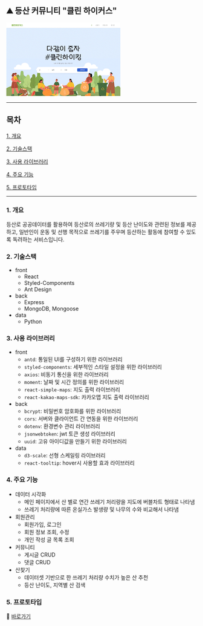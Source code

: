 ## ⛰ 등산 커뮤니티 "클린 하이커스"

![](./preview.gif)

---

## 목차

[1. 개요](#1-개요)

[2. 기술스택](#2-기술스택)

[3. 사용 라이브러리](#3-사용-라이브러리)

[4. 주요 기능](#4-주요-기능)

[5. 프로토타입](#5-프로토타입)

---

### 1. 개요

등산로 공공데이터를 활용하여 등산로의 쓰레기량 및 등산 난이도와 관련된 정보를 제공하고,
일반인이 운동 및 선행 목적으로 쓰레기를 주우며 등산하는 활동에 참여할 수 있도록 독려하는 서비스입니다.

### 2. 기술스택

- front
  - React
  - Styled-Components
  - Ant Design
- back
  - Express
  - MongoDB, Mongoose
- data
  - Python

### 3. 사용 라이브러리

- front
  - `antd`: 통일된 UI를 구성하기 위한 라이브러리
  - `styled-components`: 세부적인 스타일 설정을 위한 라이브러리
  - `axios`: 비동기 통신을 위한 라이브러리
  - `moment`: 날짜 및 시간 정의를 위한 라이브러리
  - `react-simple-maps`: 지도 출력 라이브러리
  - `react-kakao-maps-sdk`: 카카오맵 지도 출력 라이브러리
- back
  - `bcrypt`: 비밀번호 암호화를 위한 라이브러리
  - `cors`: 서버와 클라이언트 간 연동을 위한 라이브러리
  - `dotenv`: 환경변수 관리 라이브러리
  - `jsonwebtoken`: jwt 토큰 생성 라이브러리
  - `uuid`: 고유 아이디값을 만들기 위한 라이브러리
- data
  - `d3-scale`: 선형 스케일링 라이브러리
  - `react-tooltip`: hover시 사용할 효과 라이브러리

### 4. 주요 기능

- 데이터 시각화
  - 메인 페이지에서 산 별로 연간 쓰레기 처리량을 지도에 버블차트 형태로 나타냄
  - 쓰레기 처리량에 따른 온실가스 발생량 및 나무의 수와 비교해서 나타냄
- 회원관리
  - 회원가입, 로그인
  - 회원 정보 조회, 수정
  - 개인 작성 글 목록 조회
- 커뮤니티
  - 게시글 CRUD
  - 댓글 CRUD
- 산찾기
  - 데이터셋 기반으로 한 쓰레기 처리량 수치가 높은 산 추천
  - 등산 난이도, 지역별 산 검색

### 5. 프로토타입

🔗 [바로가기](https://www.figma.com/file/gTNTHKNp00bQgPAOetsWbJ/%EC%97%98%EB%A6%AC%EC%8A%A4-AI%ED%8A%B8%EB%9E%99-5%EA%B8%B0-2%EC%B0%A8-%ED%94%84%EB%A1%9C%EC%A0%9D%ED%8A%B8-10%ED%8C%80?node-id=2%3A3)

